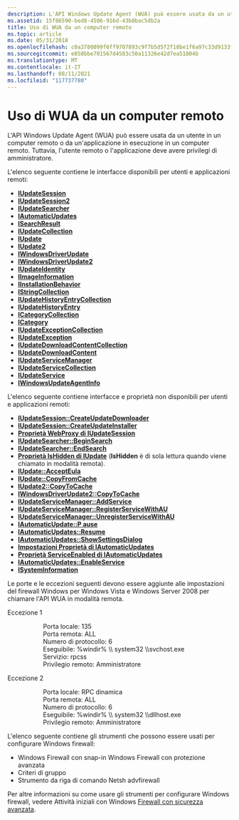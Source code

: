 ```yaml
---
description: L'API Windows Update Agent (WUA) può essere usata da un utente in un computer remoto o da un'applicazione in esecuzione in un computer remoto. Tuttavia, l'utente remoto o l'applicazione deve avere privilegi di amministratore.
ms.assetid: 15f86590-bed8-4506-916d-43b0bac5db2a
title: Uso di WUA da un computer remoto
ms.topic: article
ms.date: 05/31/2018
ms.openlocfilehash: c0a3780099f6ff9707893c9f7b5d5f2f18be1f6a97c33d9133fef4d5d3497087
ms.sourcegitcommit: e858bbe701567d4583c50a11326e42d7ea51804b
ms.translationtype: MT
ms.contentlocale: it-IT
ms.lasthandoff: 08/11/2021
ms.locfileid: "117737780"
---
```

# <a name="using-wua-from-a-remote-computer"></a>Uso di WUA da un computer remoto

L'API Windows Update Agent (WUA) può essere usata da un utente in un computer remoto o da un'applicazione in esecuzione in un computer remoto. Tuttavia, l'utente remoto o l'applicazione deve avere privilegi di amministratore.

L'elenco seguente contiene le interfacce disponibili per utenti e applicazioni remoti:

-   [**IUpdateSession**](/windows/desktop/api/Wuapi/nn-wuapi-iupdatesession)
-   [**IUpdateSession2**](/windows/desktop/api/Wuapi/nn-wuapi-iupdatesession2)
-   [**IUpdateSearcher**](/windows/desktop/api/Wuapi/nn-wuapi-iupdatesearcher)
-   [**IAutomaticUpdates**](/windows/desktop/api/Wuapi/nn-wuapi-iautomaticupdates)
-   [**ISearchResult**](/windows/desktop/api/Wuapi/nn-wuapi-isearchresult)
-   [**IUpdateCollection**](/windows/desktop/api/Wuapi/nn-wuapi-iupdatecollection)
-   [**IUpdate**](/windows/desktop/api/Wuapi/nn-wuapi-iupdate)
-   [**IUpdate2**](/windows/desktop/api/Wuapi/nn-wuapi-iupdate2)
-   [**IWindowsDriverUpdate**](/windows/desktop/api/Wuapi/nn-wuapi-iwindowsdriverupdate)
-   [**IWindowsDriverUpdate2**](/windows/desktop/api/Wuapi/nn-wuapi-iwindowsdriverupdate2)
-   [**IUpdateIdentity**](/windows/desktop/api/Wuapi/nn-wuapi-iupdateidentity)
-   [**IImageInformation**](/windows/desktop/api/Wuapi/nn-wuapi-iimageinformation)
-   [**IInstallationBehavior**](/windows/desktop/api/Wuapi/nn-wuapi-iinstallationbehavior)
-   [**IStringCollection**](/windows/desktop/api/Wuapi/nn-wuapi-istringcollection)
-   [**IUpdateHistoryEntryCollection**](/windows/desktop/api/Wuapi/nn-wuapi-iupdatehistoryentrycollection)
-   [**IUpdateHistoryEntry**](/windows/desktop/api/Wuapi/nn-wuapi-iupdatehistoryentry)
-   [**ICategoryCollection**](/windows/desktop/api/Wuapi/nn-wuapi-icategorycollection)
-   [**ICategory**](/windows/desktop/api/Wuapi/nn-wuapi-icategory)
-   [**IUpdateExceptionCollection**](/windows/desktop/api/Wuapi/nn-wuapi-iupdateexceptioncollection)
-   [**IUpdateException**](/windows/desktop/api/Wuapi/nn-wuapi-iupdateexception)
-   [**IUpdateDownloadContentCollection**](/windows/desktop/api/Wuapi/nn-wuapi-iupdatedownloadcontentcollection)
-   [**IUpdateDownloadContent**](/windows/desktop/api/Wuapi/nn-wuapi-iupdatedownloadcontent)
-   [**IUpdateServiceManager**](/windows/desktop/api/Wuapi/nn-wuapi-iupdateservicemanager)
-   [**IUpdateServiceCollection**](/windows/desktop/api/Wuapi/nn-wuapi-iupdateservicecollection)
-   [**IUpdateService**](/windows/desktop/api/Wuapi/nn-wuapi-iupdateservice)
-   [**IWindowsUpdateAgentInfo**](/windows/desktop/api/Wuapi/nn-wuapi-iwindowsupdateagentinfo)

L'elenco seguente contiene interfacce e proprietà non disponibili per utenti e applicazioni remoti:

-   [**IUpdateSession::CreateUpdateDownloader**](/windows/desktop/api/Wuapi/nf-wuapi-iupdatesession-createupdatedownloader)
-   [**IUpdateSession::CreateUpdateInstaller**](/windows/desktop/api/Wuapi/nf-wuapi-iupdatesession-createupdateinstaller)
-   [**Proprietà WebProxy di IUpdateSession**](/windows/desktop/api/Wuapi/nf-wuapi-iupdatesession-get_webproxy)
-   [**IUpdateSearcher::BeginSearch**](/windows/desktop/api/Wuapi/nf-wuapi-iupdatesearcher-beginsearch)
-   [**IUpdateSearcher::EndSearch**](/windows/desktop/api/Wuapi/nf-wuapi-iupdatesearcher-endsearch)
-   [**Proprietà IsHidden di IUpdate**](/windows/desktop/api/Wuapi/nf-wuapi-iupdate-get_ishidden) (**IsHidden** è di sola lettura quando viene chiamato in modalità remota).
-   [**IUpdate::AcceptEula**](/windows/desktop/api/Wuapi/nf-wuapi-iupdate-accepteula)
-   [**IUpdate::CopyFromCache**](/windows/desktop/api/Wuapi/nf-wuapi-iupdate-copyfromcache)
-   [**IUpdate2::CopyToCache**](/windows/desktop/api/Wuapi/nf-wuapi-iupdate2-copytocache)
-   [**IWindowsDriverUpdate2::CopyToCache**](/windows/desktop/api/Wuapi/nf-wuapi-iwindowsdriverupdate2-copytocache)
-   [**IUpdateServiceManager::AddService**](/windows/desktop/api/Wuapi/nf-wuapi-iupdateservicemanager-addservice)
-   [**IUpdateServiceManager::RegisterServiceWithAU**](/windows/desktop/api/Wuapi/nf-wuapi-iupdateservicemanager-registerservicewithau)
-   [**IUpdateServiceManager::UnregisterServiceWithAU**](/windows/desktop/api/Wuapi/nf-wuapi-iupdateservicemanager-unregisterservicewithau)
-   [**IAutomaticUpdate::P ause**](/windows/desktop/api/Wuapi/nf-wuapi-iautomaticupdates-pause)
-   [**IAutomaticUpdates::Resume**](/windows/desktop/api/Wuapi/nf-wuapi-iautomaticupdates-resume)
-   [**IAutomaticUpdates::ShowSettingsDialog**](/windows/desktop/api/Wuapi/nf-wuapi-iautomaticupdates-showsettingsdialog)
-   [**Impostazioni Proprietà di IAutomaticUpdates**](/windows/desktop/api/Wuapi/nf-wuapi-iautomaticupdates-get_settings)
-   [**Proprietà ServiceEnabled di IAutomaticUpdates**](/windows/desktop/api/Wuapi/nf-wuapi-iautomaticupdates-get_serviceenabled)
-   [**IAutomaticUpdates::EnableService**](/windows/desktop/api/Wuapi/nf-wuapi-iautomaticupdates-enableservice)
-   [**ISystemInformation**](/windows/desktop/api/Wuapi/nn-wuapi-isysteminformation)

Le porte e le eccezioni seguenti devono essere aggiunte alle impostazioni del firewall Windows per Windows Vista e Windows Server 2008 per chiamare l'API WUA in modalità remota.

<dl> <dt>

<span id="Exception_1"></span><span id="exception_1"></span><span id="EXCEPTION_1"></span>Eccezione 1
</dt> <dd> <dl> <dd>Porta locale: 135</dd> <dd>Porta remota: ALL</dd> <dd>Numero di protocollo: 6</dd> <dd>Eseguibile: %windir% \\ system32 \\svchost.exe</dd> <dd>Servizio: rpcss</dd> <dd>Privilegio remoto: Amministratore</dd> </dl> </dd> <dt>

<span id="Exception_2"></span><span id="exception_2"></span><span id="EXCEPTION_2"></span>Eccezione 2
</dt> <dd> <dl> <dd>Porta locale: RPC dinamica</dd> <dd>Porta remota: ALL</dd> <dd>Numero di protocollo: 6</dd> <dd>Eseguibile: %windir% \\ system32 \\dllhost.exe</dd> <dd>Privilegio remoto: Amministratore</dd> </dl> </dd> </dl>

L'elenco seguente contiene gli strumenti che possono essere usati per configurare Windows firewall:

-   Windows Firewall con snap-in Windows Firewall con protezione avanzata
-   Criteri di gruppo
-   Strumento da riga di comando Netsh advfirewall

Per altre informazioni su come usare gli strumenti per configurare Windows firewall, vedere Attività iniziali con Windows [Firewall con sicurezza avanzata](/previous-versions/windows/it-pro/windows-server-2008-R2-and-2008/cc748991(v=ws.10)).

 

 
